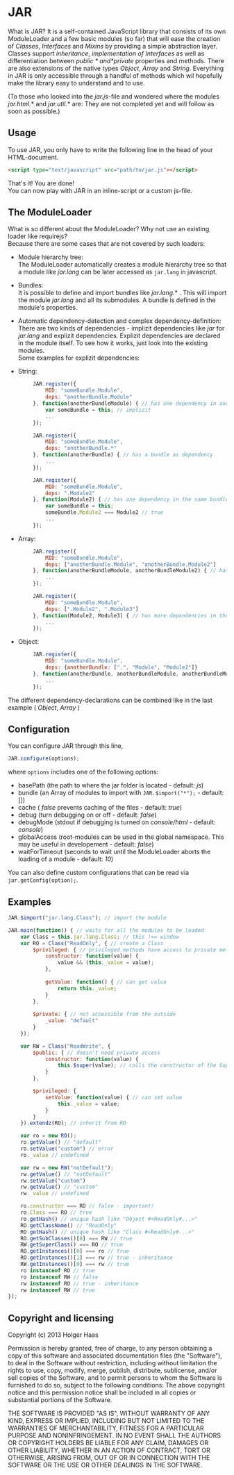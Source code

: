 JAR
===
What is JAR? It is a self-contained JavaScript library that consists of its own ModuleLoader and a few basic modules (so far) that will ease the creation of *Classes*, *Interfaces* and *Mixins* by providing a simple abstraction layer. Classes support *inheritance*, *implementation of Interfaces* as well as differentiation between *$public* and *$private* properties and methods. There are also extensions of the native types *Object*, *Array* and *String*. Everything in JAR is only accessible through a handful of methods which wil hopefully make the library easy to understand and to use.

(To those who looked into the *jar.js*-file and wondered where the modules *jar.html.** and *jar.util.** are: They are not completed yet and will follow as soon as possible.)


Usage
---------
To use JAR, you only have to write the following line in the head of your HTML-document.
```html
<script type="text/javascript" src="path/to/jar.js"></script>
```
That's it! You are done!  
You can now play with JAR in an inline-script or a custom js-file.

The ModuleLoader
--------------------------
What is so different about the ModuleLoader? Why not use an existing loader like requirejs?  
Because there are some cases that are not covered by such loaders:

* Module hierarchy tree:  
The ModuleLoader automatically creates a module hierarchy tree so that a module like *jar.lang* can be later accessed as <code>jar.lang</code> in javascript.

* Bundles:  
It is possible to define and import bundles like *jar.lang.** . This will import the module *jar.lang* and all its submodules. A bundle is defined in the module's properties.

* Automatic dependency-detection and complex dependency-definition:  
There are two kinds of dependencies - implizit dependencies like *jar* for *jar.lang* and explizit dependencies. Explizit dependencies are declared in the module itself. To see how it works, just look into the existing modules.  
Some examples for explizit dependencies:

 * String:
```js
        JAR.register({
            MID: "someBundle.Module",
            deps: "anotherBundle.Module"
        }, function(anotherBundleModule) { // has one dependency in another bundle
            var someBundle = this; // implizit
            ...
        });

        JAR.register({
            MID: "someBundle.Module",
            deps: "anotherBundle.*"
        }, function(anotherBundle) { // has a bundle as dependency
            ...
        });

        JAR.register({
            MID: "someBundle.Module",
            deps: ".Module2"
        }, function(Module2) { // has one dependency in the same bundle
            var someBundle = this;
            someBundle.Module2 === Module2 // true
            ...
        });
```
 * Array:
```js
        JAR.register({
            MID: "someBundle.Module",
            deps: ["anotherBundle.Module", "anotherBundle.Module2"]
        }, function(anotherBundleModule, anotherBundleModule2) { // has more dependencies in another bundle
            ...
        });

        JAR.register({
            MID: "someBundle.Module",
            deps: [".Module2", ".Module3"]
        }, function(Module2, Module3) { // has more dependencies in the same bundle
            ...
        });
```
 * Object:
```js
        JAR.register({
            MID: "someBundle.Module",
            deps: {anotherBundle: [".", "Module", "Module2"]}
        }, function(anotherBundle, anotherBundleModule, anotherBundleModule2) { // has more dependencies in another bundle
            ...
        });
```

The different dependency-declarations can be combined like in the last example ( *Object*, *Array* )

Configuration
-------------------
You can configure JAR through this line,  
```js
JAR.configure(options);
```
where <code>options</code> includes one of the following options:

* basePath (the path to where the jar folder is located - default: *js*)
* bundle (an Array of modules to import  with <code>JAR.$import("*");</code> - default: [])
* cache ( *false* prevents caching of the files - default: *true*)
* debug (turn debugging on or off - default: *false*)
* debugMode (stdout if debugging is turned on *console/html* - default: *console*)
* globalAccess (root-modules can be used in the global namespace. This may be useful in developement - default: *false*)
* waitForTimeout (seconds to wait until the ModuleLoader aborts the loading of a module - default: *10*)

You can also define custom configurations that can be read via <code>jar.getConfig(option);</code>.

Examples
--------------
```js
JAR.$import("jar.lang.Class"); // import the module

JAR.main(function() { // waits for all the modules to be loaded
    var Class = this.jar.lang.Class; // this !== window
    var RO = Class("ReadOnly", { // create a Class
        $privileged: { // privileged methods have access to private methods/properties
            constructor: function(value) {
                value && (this._value = value);
            },
            
            getValue: function() { // can get value
                return this._value;
            }
        },
        
        $private: { // not accessible from the outside
            _value: "default"
        }
    });

    var RW = Class("ReadWrite", {
        $public: { // doesn't need private access
            constructor: function(value) {
                this.$super(value); // calls the constructor of the SuperClass - this.$super is only available if the method is overwritten
            }
        },

        $privileged: {
            setValue: function(value) { // can set value
                this._value = value;
            }
        }
    }).extendz(RO); // inherit from RO

    var ro = new RO();
    ro.getValue() // "default"
    ro.setValue("custom") // error
    ro._value // undefined

    var rw = new RW("notDefault");
    rw.getValue() // "notDefault"
    rw.setValue("custom")
    rw.getValue() // "custom"
    rw._value // undefined

    ro.constructor === RO // false - important!
    ro.Class === RO // true
    ro.getHash() // unique hash like "Object #<ReadOnly#...>"
    RO.getClassName() // "ReadOnly"
    RO.getHash() // unique hash like "Class #<ReadOnly#...>"
    RO.getSubClasses()[0] === RW // true
    RW.getSuperClass() === RO // true
    RO.getInstances()[0] === ro // true
    RO.getInstances()[1] === rw // true - inheritance
    RW.getInstances()[0] === rw // true
    ro instanceof RO // true
    ro instanceof RW // false
    rw instanceof RO // true - inheritance
    rw instanceof RW // true
});
```
Copyright and licensing
----------------------------------

Copyright (c) 2013 Holger Haas 

Permission is hereby granted, free of charge, to any person obtaining a copy of this software and associated documentation files (the "Software"), to deal in the Software without restriction, including without limitation the rights to use, copy, modify, merge, publish, distribute, sublicense, and/or sell copies of the Software, and to permit persons to whom the Software is furnished to do so, subject to the following conditions:
The above copyright notice and this permission notice shall be included in all copies or substantial portions of the Software.

THE SOFTWARE IS PROVIDED "AS IS", WITHOUT WARRANTY OF ANY KIND, EXPRESS OR IMPLIED, INCLUDING BUT NOT LIMITED TO THE WARRANTIES OF MERCHANTABILITY, FITNESS FOR A PARTICULAR PURPOSE AND NONINFRINGEMENT. IN NO EVENT SHALL THE AUTHORS OR COPYRIGHT HOLDERS BE LIABLE FOR ANY CLAIM, DAMAGES OR OTHER LIABILITY, WHETHER IN AN ACTION OF CONTRACT, TORT OR OTHERWISE, ARISING FROM, OUT OF OR IN CONNECTION WITH THE SOFTWARE OR THE USE OR OTHER DEALINGS IN THE SOFTWARE.

